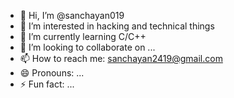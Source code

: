 - 👋 Hi, I’m @sanchayan019
- 👀 I’m interested in hacking and technical things
- 🌱 I’m currently learning C/C++
- 💞️ I’m looking to collaborate on ...
- 📫 How to reach me: sanchayan2419@gmail.com
- 😄 Pronouns: ...
- ⚡ Fun fact: ...

<!---
sanchayan019/sanchayan019 is a ✨ special ✨ repository because its `README.md` (this file) appears on your GitHub profile.
You can click the Preview link to take a look at your changes.
--->
